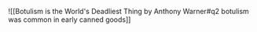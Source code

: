 ![[Botulism is the World's Deadliest Thing by Anthony Warner#q2 botulism was common in early canned goods]]